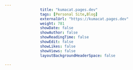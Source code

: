 ---
                title: "kumacat.pages.dev"
                tags: [Personal Site,Blog]
                externalUrl: "https://kumacat.pages.dev"
                weight: 781
                showDate: false
                showAuthor: false
                showReadingTime: false
                showEdit: false
                showLikes: false
                showViews: false
                layoutBackgroundHeaderSpace: false
                ---
